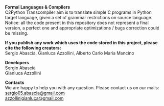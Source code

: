 **Formal Languages & Compilers** <br/> 
C2Python Transcompiler aim is to translate simple C programs in Python target language, given a set of grammar restrictions on source language. <br/>
Notice: all the code present in this repository does not represent a final version, a perfect one  and appropriate optimizations / bugs correction could be missing. <br/>


**If you publish any work which uses the code stored in this project, please cite the following creators:** <br/>
Sergio Abascià, Gianluca Azzollini, Alberto Carlo Maria Mancino

**Developers** <br/>
Sergio Abascià <br/>
Gianluca Azzollini


**Contacts** <br/>
We are happy to help you with any question. Please contact us on our mails: <br/>
sergio05.abascia@gmail.com <br/>
azzollinigianluca@gmail.com <br/>

<br/>
<br/>
